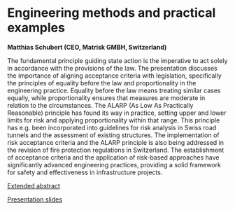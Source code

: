 # Engineering methods and practical examples 
**Matthias Schubert (CEO, Matrisk GMBH, Switzerland)**

The fundamental principle guiding state action is the imperative to act solely in accordance with the provisions of the law. The presentation discusses the importance of aligning acceptance criteria with legislation, specifically the principles of equality before the law and proportionality in the engineering practice. Equality before the law means treating similar cases equally, while proportionality ensures that measures are moderate in relation to the circumstances. The ALARP (As Low As Practically Reasonable) principle has found its way in practice, setting upper and lower limits for risk and applying proportionality within that range. This principle has e.g. been incorporated into guidelines for risk analysis in Swiss road tunnels and the assessment of existing structures. The implementation of risk acceptance criteria and the ALARP principle is also being addressed in the revision of fire protection regulations in Switzerland. The establishment of acceptance criteria and the application of risk-based approaches have significantly advanced engineering practices, providing a solid framework for safety and effectiveness in infrastructure projects.

[Extended abstract](https://folk.ntnu.no/jochenk/JCSS/Files/EA_Matrisk_Risk_Acceptance_20.06.2023.pdf)

[Presentation slides](https://folk.ntnu.no/jochenk/JCSS/Files/PRES_Schubert.pdf)